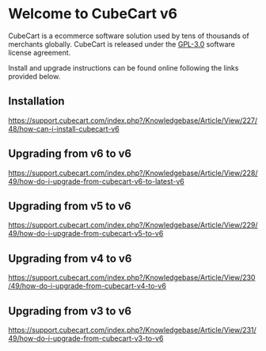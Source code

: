 # Welcome to CubeCart v6

CubeCart is a ecommerce software solution used by tens of thousands of merchants globally. CubeCart is released under the [GPL-3.0](https://www.gnu.org/licenses/quick-guide-gplv3.html) software license agreement.

Install and upgrade instructions can be found online following the links provided below. 

## Installation
https://support.cubecart.com/index.php?/Knowledgebase/Article/View/227/48/how-can-i-install-cubecart-v6

## Upgrading from v6 to v6
https://support.cubecart.com/index.php?/Knowledgebase/Article/View/228/49/how-do-i-upgrade-from-cubecart-v6-to-latest-v6

## Upgrading from v5 to v6
https://support.cubecart.com/index.php?/Knowledgebase/Article/View/229/49/how-do-i-upgrade-from-cubecart-v5-to-v6

## Upgrading from v4 to v6
https://support.cubecart.com/index.php?/Knowledgebase/Article/View/230/49/how-do-i-upgrade-from-cubecart-v4-to-v6

## Upgrading from v3 to v6
https://support.cubecart.com/index.php?/Knowledgebase/Article/View/231/49/how-do-i-upgrade-from-cubecart-v3-to-v6
